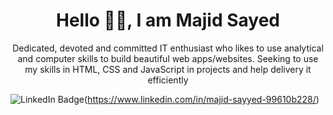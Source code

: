 <h1 align="center">Hello 🙋‍♂️, I am Majid Sayed</h1>

<p align="center">Dedicated, devoted and committed IT enthusiast who likes to use analytical and computer skills to build beautiful web apps/websites. Seeking to use my skills in HTML, CSS and JavaScript in projects and help
delivery it efficiently</p>


![LinkedIn Badge](https://img.shields.io/badge/LinkedIn-Profile-informational?style=flat&logo=linkedin&logoColor=white&color=0D76A8)(https://www.linkedin.com/in/majid-sayyed-99610b228/)






